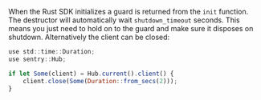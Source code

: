 When the Rust SDK initializes a guard is returned from the `init` function.  The destructor
will automatically wait `shutdown_timeout` seconds.  This means you just need to hold on to
the guard and make sure it disposes on shutdown.  Alternatively the client can be closed:

```javascript
use std::time::Duration;
use sentry::Hub;

if let Some(client) = Hub.current().client() {
    client.close(Some(Duration::from_secs(2)));
}
```
